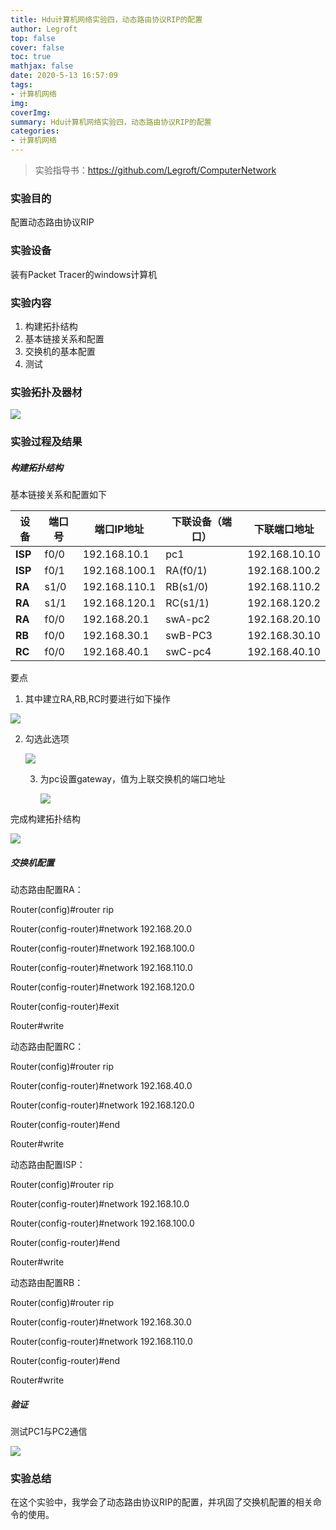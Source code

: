 ```yaml
---
title: Hdu计算机网络实验四，动态路由协议RIP的配置
author: Legroft
top: false
cover: false
toc: true
mathjax: false
date: 2020-5-13 16:57:09
tags:
- 计算机网络
img:
coverImg:
summary: Hdu计算机网络实验四，动态路由协议RIP的配置
categories:
- 计算机网络
---
```


> 实验指导书：https://github.com/Legroft/ComputerNetwork

### 实验目的

配置动态路由协议RIP

### 实验设备

装有Packet Tracer的windows计算机

### 实验内容

1.  构建拓扑结构
2.  基本链接关系和配置
3.  交换机的基本配置
4. 测试

### 实验拓扑及器材

![](https://photos-1256949929.cos.ap-shanghai.myqcloud.com/UTOOLS1589354632992.png)

### 实验过程及结果

##### 构建拓扑结构

基本链接关系和配置如下

| **设备** | **端口号** | **端口IP地址** | **下联设备（端口）** | **下联端口地址** |
| -------- | ---------- | -------------- | -------------------- | ---------------- |
| **ISP**  | f0/0       | 192.168.10.1   | pc1                  | 192.168.10.10    |
| **ISP**  | f0/1       | 192.168.100.1  | RA(f0/1)             | 192.168.100.2    |
| **RA**   | s1/0       | 192.168.110.1  | RB(s1/0)             | 192.168.110.2    |
| **RA**   | s1/1       | 192.168.120.1  | RC(s1/1)             | 192.168.120.2    |
| **RA**   | f0/0       | 192.168.20.1   | swA-pc2              | 192.168.20.10    |
| **RB**   | f0/0       | 192.168.30.1   | swB-PC3              | 192.168.30.10    |
| **RC**   | f0/0       | 192.168.40.1   | swC-pc4              | 192.168.40.10    |

要点

1. 其中建立RA,RB,RC时要进行如下操作

![](https://photos-1256949929.cos.ap-shanghai.myqcloud.com/UTOOLS1589355732986.png)

2. 勾选此选项

   ![](https://photos-1256949929.cos.ap-shanghai.myqcloud.com/UTOOLS1589357733974.png)

   3. 为pc设置gateway，值为上联交换机的端口地址

      ![](https://photos-1256949929.cos.ap-shanghai.myqcloud.com/UTOOLS1589357782517.png)

完成构建拓扑结构

![](https://photos-1256949929.cos.ap-shanghai.myqcloud.com/UTOOLS1589357998167.png)

##### 交换机配置

动态路由配置RA：

Router(config)#router rip

Router(config-router)#network 192.168.20.0

Router(config-router)#network 192.168.100.0

Router(config-router)#network 192.168.110.0

Router(config-router)#network 192.168.120.0

Router(config-router)#exit

Router#write 

动态路由配置RC：

Router(config)#router rip

Router(config-router)#network 192.168.40.0

Router(config-router)#network 192.168.120.0

Router(config-router)#end

Router#write

动态路由配置ISP：

Router(config)#router rip

Router(config-router)#network 192.168.10.0

Router(config-router)#network 192.168.100.0

Router(config-router)#end

Router#write

动态路由配置RB：

Router(config)#router rip

Router(config-router)#network 192.168.30.0

Router(config-router)#network 192.168.110.0

Router(config-router)#end

Router#write

##### 验证

测试PC1与PC2通信

![](https://photos-1256949929.cos.ap-shanghai.myqcloud.com/UTOOLS1589358164491.png)

### 实验总结

在这个实验中，我学会了动态路由协议RIP的配置，并巩固了交换机配置的相关命令的使用。

